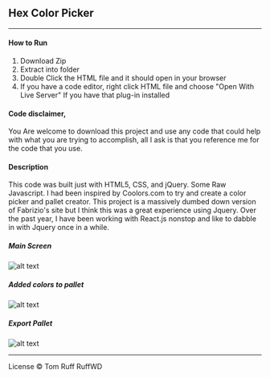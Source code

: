 ## Hex Color Picker
---

#### How to Run
1. Download Zip
2. Extract into folder
3. Double Click the HTML file and it should open in your browser
4. If you have a code editor, right click HTML file and choose "Open With Live Server" If you have that plug-in installed

#### Code disclaimer,
You Are welcome to download this project and use any code that could help with what you are trying to accomplish, all I ask is that you reference me for the code that you use.

#### Description
This code was built just with HTML5, CSS, and jQuery. Some Raw Javascript.
I had been inspired by Coolors.com to try and create a color picker and pallet creator. This project is a massively dumbed down version of Fabrizio's site but I think this was a great experience using Jquery. Over the past year, I have been working with React.js nonstop and like to dabble in with Jquery once in a while.

##### Main Screen
![alt text]("./assets/color-picker-main.jpg")

##### Added colors to pallet
![alt text]("./assets/color-picker-main-2.jpg")

##### Export Pallet
![alt text]("./assets/color-picker-main-export.jpg")

---
License
© Tom Ruff RuffWD 